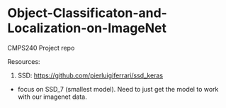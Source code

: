 # Object-Classificaton-and-Localization-on-ImageNet
CMPS240 Project repo 

Resources: 
1. SSD: https://github.com/pierluigiferrari/ssd_keras
  - focus on SSD_7 (smallest model). Need to just get the model to work with our imagenet data. 
